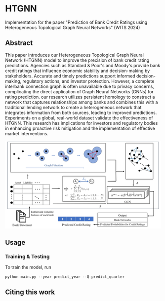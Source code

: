 # HTGNN
Implementation for the paper "Prediction of Bank Credit Ratings using Heterogeneous Topological Graph Neural Networks" (WITS 2024)

## Abstract

This paper introduces our Heterogeneous Topological Graph Neural Network (HTGNN) model to improve the precision of bank credit rating predictions. Agencies such as Standard & Poor's and Moody's provide bank credit ratings that influence economic stability and decision-making by stakeholders. Accurate and timely predictions support informed decision-making, regulatory actions, and investor protection. However, a complete interbank connection graph is often unavailable due to privacy concerns, complicating the direct application of Graph Neural Networks (GNNs) for rating prediction. our research utilizes persistent homology to construct a network that captures relationships among banks and combines this with a traditional lending network to create a heterogeneous network that integrates information from both sources, leading to improved predictions. Experiments on a global, real-world dataset validate the effectiveness of HTGNN. This research has implications for investors and regulatory bodies in enhancing proactive risk mitigation and the implementation of effective market interventions.

![model](model1.png "model")

## Usage

### Training & Testing
To train the model, run
```
python main.py --year predict_year --Q predict_quarter
```

## Citing this work
